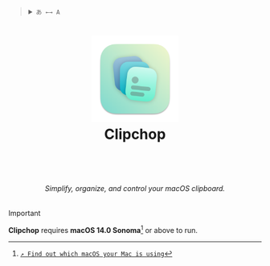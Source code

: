<blockquote>
  <details>
    <summary>
      <code>あ ←→ A</code>
    </summary>
    <!--Head-->
    &emsp;&ensp;<sub><b>Abyssal</b> supports the following languages. <a href="/Docs/ADD_A_LOCALIZATION.md"><code>↗ Add a localization</code></a></sub>
    <br />
    <!--Body-->
    <br />
    &emsp;&ensp;English
    <br />
    &emsp;&ensp;<a href="/Docs/简体中文.md">简体中文</a>
  </details>
</blockquote>

# <p align="center"><img width="172" src="/Clipchop/Assets.xcassets/AppIcon/AppIcon-Stable.appiconset/icon_512x512%402x.png?raw=true" /><br />Clipchop</p><br />

###### <p align="center">Simplify, organize, and control your macOS clipboard.</p>

> [!IMPORTANT]
> **Clipchop** requires **macOS 14.0 Sonoma**[^check_your_macos_version] or above to run.

> [^check_your_macos_version]: [`↗ Find out which macOS your Mac is using`](https://support.apple.com/en-us/HT201260)
